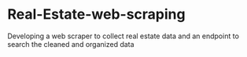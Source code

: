 # Real-Estate-web-scraping

Developing a web scraper to collect real estate data and an endpoint to search the cleaned and organized data
